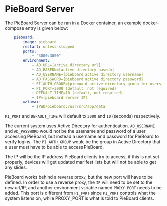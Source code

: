 # PieBoard Server

The PieBoard Server can be ran in a Docker container, an example docker-compose entry is given below:
```yaml
    pieboard:
        image: pieboard
        restart: unless-stopped
        ports:
            - "3000:3000"
        environment:
            - AD_URL=[active directory url]
            - AD_BASEDN=[active directory basedn]
            - AD_USERNAME=[pieboard active directory username]
            - AD_PASSWORD=[pieboard active directory password]
            - PI_AUTH_GROUP=[pieboard active directory group for users]
            - PI_PORT=3000 (default, not required)
            - DEFUALT_TIME=10 (default, not required)
            - IP=[pieboard server IP]
        volumes:
            - $PWD/pieboard:/usr/src/app/data
```

`PI_PORT` and `DEFAULT_TIME` will default to `3000` and `10` (seconds) respectively.

The current system uses Active Directory for authentication. `AD_USERNAME` and `AD_PASSWORD` would not be the username and password of a user accessing PieBoard, but instead a username and password for PieBoard to verify logins. The `PI_AUTH_GROUP` would be the group in Active Directory that a user must have to be able to access PieBoard.

The IP will be the IP address PieBoard clients try to access, if this is not set properly, devices will get updated manifest lists but will not be able to get any slides.

PieBoard works behind a reverse proxy, but the new port will have to be defined. In order to use a reverse proxy, the `IP` will need to be set to the new url/IP, and another environment variable named `PROXY_PORT` needs to be added. This port is different from `PI_PORT` since `PI_PORT` controls what the system listens on, while PROXY_PORT is what is told to PieBoard clients.